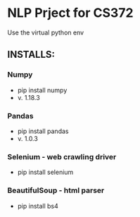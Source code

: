 # NLP Prject for CS372
Use the virtual python env


## INSTALLS:

### Numpy
* pip install numpy
* v. 1.18.3 

### Pandas 
* pip install pandas
* v. 1.0.3

### Selenium - web crawling driver
* pip install selenium

### BeautifulSoup - html parser
* pip install bs4
